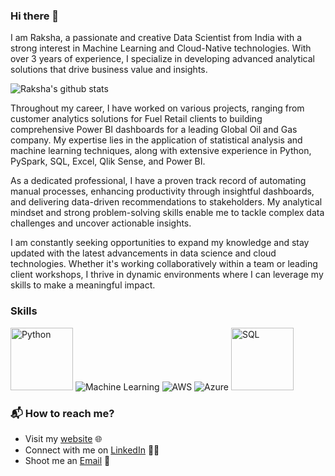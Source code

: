 ### Hi there 👋
I am Raksha, a passionate and creative Data Scientist from India with a strong interest in Machine Learning and Cloud-Native technologies. With over 3 years of experience, I specialize in developing advanced analytical solutions that drive business value and insights.

![Raksha's github stats](https://github-readme-stats.vercel.app/api?username=raksha-jain&hide=issues&show_icons=true&theme=onedark)

Throughout my career, I have worked on various projects, ranging from customer analytics solutions for Fuel Retail clients to building comprehensive Power BI dashboards for a leading Global Oil and Gas company. My expertise lies in the application of statistical analysis and machine learning techniques, along with extensive experience in Python, PySpark, SQL, Excel, Qlik Sense, and Power BI.

As a dedicated professional, I have a proven track record of automating manual processes, enhancing productivity through insightful dashboards, and delivering data-driven recommendations to stakeholders. My analytical mindset and strong problem-solving skills enable me to tackle complex data challenges and uncover actionable insights.

I am constantly seeking opportunities to expand my knowledge and stay updated with the latest advancements in data science and cloud technologies. Whether it's working collaboratively within a team or leading client workshops, I thrive in dynamic environments where I can leverage my skills to make a meaningful impact.

### Skills
<p align="left">
    <img src="https://lordicon.com/icons/wired/outline/1322-python-code-language.gif" alt="Python" style="width: 100px; height: 100px;"/>
    <img src="https://img.shields.io/badge/Machine%20Learning-FF6F00?style=for-the-badge&logoColor=white" alt="Machine Learning"/>
    <img src="https://img.shields.io/badge/AWS-232F3E?style=for-the-badge&logo=amazon-aws&logoColor=white" alt="AWS"/>
    <img src="https://img.shields.io/badge/Azure-0078D4?style=for-the-badge&logo=microsoft-azure&logoColor=white" alt="Azure"/>
    <img src="https://cdnl.iconscout.com/lottie/premium/thumb/sql-file-document-9353048-7650402.gif" alt="SQL" style="width: 100px; height: 100px;"/>
</p>

### 📬 How to reach me?

- Visit my [website](https://raksha-jain.github.io/raksha-jain/) 🌐
- Connect with me on [LinkedIn](https://www.linkedin.com/in/jainraksha) 👩‍💻
- Shoot me an [Email](mailto:rakshajain511@gmail.com) 📧
